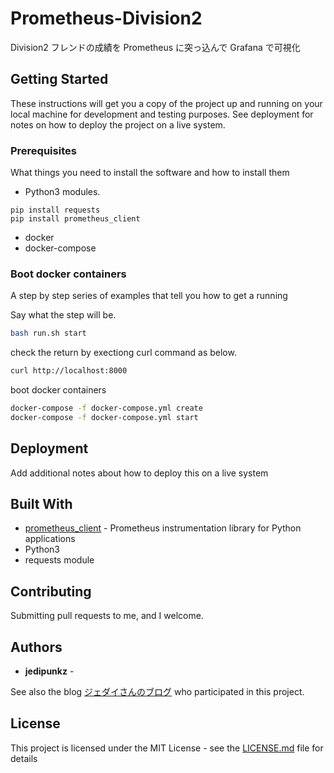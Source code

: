 # Prometheus-Division2

Division2 フレンドの成績を Prometheus に突っ込んで Grafana で可視化

## Getting Started

These instructions will get you a copy of the project up and running on your local machine for development and testing purposes. See deployment for notes on how to deploy the project on a live system.

### Prerequisites

What things you need to install the software and how to install them

- Python3 modules.

```
pip install requests
pip install prometheus_client
```

- docker
- docker-compose

### Boot docker containers

A step by step series of examples that tell you how to get a running

Say what the step will be.

```bash
bash run.sh start
```

check the return by exectiong curl command as below.

```bash
curl http://localhost:8000
```

boot docker containers

```bash
docker-compose -f docker-compose.yml create
docker-compose -f docker-compose.yml start
```


## Deployment

Add additional notes about how to deploy this on a live system

## Built With

* [prometheus_client](https://github.com/prometheus/client_python) - Prometheus instrumentation library for Python applications
* Python3
* requests module


## Contributing

Submitting pull requests to me, and I welcome.

## Authors

* **jedipunkz** -

See also the blog [ジェダイさんのブログ](https://jedipunkz.github.io) who participated in this project.

## License

This project is licensed under the MIT License - see the [LICENSE.md](LICENSE.md) file for details


